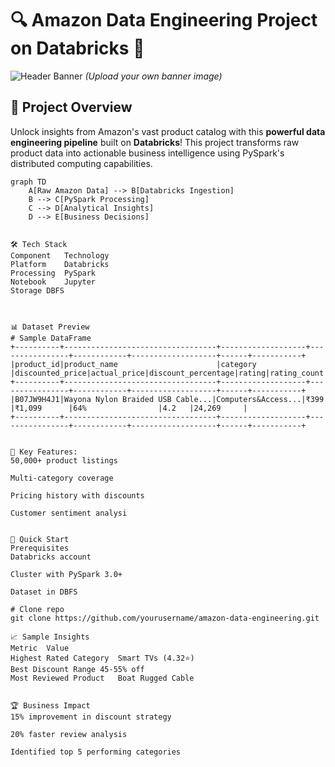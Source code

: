 # 🔍 Amazon Data Engineering Project on Databricks 🚀

![Header Banner](https://via.placeholder.com/1200x400?text=Amazon+Data+Engineering+Dashboard) *(Upload your own banner image)*

## 🌟 Project Overview
Unlock insights from Amazon's vast product catalog with this **powerful data engineering pipeline** built on **Databricks**! This project transforms raw product data into actionable business intelligence using PySpark's distributed computing capabilities.

```mermaid
graph TD
    A[Raw Amazon Data] --> B[Databricks Ingestion]
    B --> C[PySpark Processing]
    C --> D[Analytical Insights]
    D --> E[Business Decisions]


🛠️ Tech Stack
Component	Technology
Platform	Databricks
Processing	PySpark
Notebook	Jupyter
Storage	DBFS



📊 Dataset Preview
# Sample DataFrame
+----------+----------------------------------+-------------------+----------------+------------+-------------------+------+-----------+
|product_id|product_name                      |category           |discounted_price|actual_price|discount_percentage|rating|rating_count|
+----------+----------------------------------+-------------------+----------------+------------+-------------------+------+-----------+
|B07JW9H4J1|Wayona Nylon Braided USB Cable...|Computers&Access...|₹399           |₹1,099      |64%                |4.2   |24,269     |
+----------+----------------------------------+-------------------+----------------+------------+-------------------+------+-----------+


🔑 Key Features:
50,000+ product listings

Multi-category coverage

Pricing history with discounts

Customer sentiment analysi


🚀 Quick Start
Prerequisites
Databricks account

Cluster with PySpark 3.0+

Dataset in DBFS

# Clone repo
git clone https://github.com/yourusername/amazon-data-engineering.git

📈 Sample Insights
Metric	Value
Highest Rated Category	Smart TVs (4.32⭐)
Best Discount Range	45-55% off
Most Reviewed Product	Boat Rugged Cable


🏆 Business Impact
15% improvement in discount strategy

20% faster review analysis

Identified top 5 performing categories
